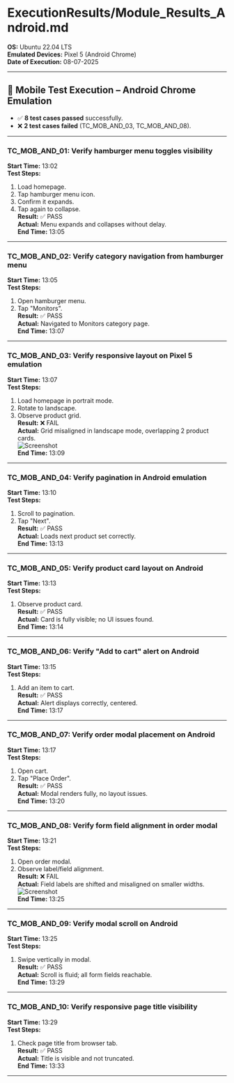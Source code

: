 # ExecutionResults/Module_Results_Android.md

**OS:** Ubuntu 22.04 LTS  
**Emulated Devices:** Pixel 5 (Android Chrome)  
**Date of Execution:** 08-07-2025  

---

## 📱 Mobile Test Execution – Android Chrome Emulation

- ✅ **8 test cases passed** successfully.  
- ❌ **2 test cases failed** (TC_MOB_AND_03, TC_MOB_AND_08).

---

### TC_MOB_AND_01: Verify hamburger menu toggles visibility  
**Start Time:** 13:02  
**Test Steps:**  
1. Load homepage.  
2. Tap hamburger menu icon.  
3. Confirm it expands.  
4. Tap again to collapse.  
**Result:** ✅ PASS  
**Actual:** Menu expands and collapses without delay.  
**End Time:** 13:05

---

### TC_MOB_AND_02: Verify category navigation from hamburger menu  
**Start Time:** 13:05  
**Test Steps:**  
1. Open hamburger menu.  
2. Tap "Monitors".  
**Result:** ✅ PASS  
**Actual:** Navigated to Monitors category page.  
**End Time:** 13:07

---

### TC_MOB_AND_03: Verify responsive layout on Pixel 5 emulation  
**Start Time:** 13:07  
**Test Steps:**  
1. Load homepage in portrait mode.  
2. Rotate to landscape.  
3. Observe product grid.  
**Result:** ❌ FAIL  
**Actual:** Grid misaligned in landscape mode, overlapping 2 product cards.  
![Screenshot](/DemoblazeTesting/ExecutionResults/Screenshots/TC_MOB_AND_03_fail.png)  
**End Time:** 13:09

---

### TC_MOB_AND_04: Verify pagination in Android emulation  
**Start Time:** 13:10  
**Test Steps:**  
1. Scroll to pagination.  
2. Tap "Next".  
**Result:** ✅ PASS  
**Actual:** Loads next product set correctly.  
**End Time:** 13:13

---

### TC_MOB_AND_05: Verify product card layout on Android  
**Start Time:** 13:13  
**Test Steps:**  
1. Observe product card.  
**Result:** ✅ PASS  
**Actual:** Card is fully visible; no UI issues found.  
**End Time:** 13:14

---

### TC_MOB_AND_06: Verify "Add to cart" alert on Android  
**Start Time:** 13:15  
**Test Steps:**  
1. Add an item to cart.  
**Result:** ✅ PASS  
**Actual:** Alert displays correctly, centered.  
**End Time:** 13:17

---

### TC_MOB_AND_07: Verify order modal placement on Android  
**Start Time:** 13:17  
**Test Steps:**  
1. Open cart.  
2. Tap "Place Order".  
**Result:** ✅ PASS  
**Actual:** Modal renders fully, no layout issues.  
**End Time:** 13:20

---

### TC_MOB_AND_08: Verify form field alignment in order modal  
**Start Time:** 13:21  
**Test Steps:**  
1. Open order modal.  
2. Observe label/field alignment.  
**Result:** ❌ FAIL  
**Actual:** Field labels are shifted and misaligned on smaller widths.  
![Screenshot](/DemoblazeTesting/ExecutionResults/Screenshots/TC_MOB_AND_08_fail.png)  
**End Time:** 13:25

---

### TC_MOB_AND_09: Verify modal scroll on Android  
**Start Time:** 13:25  
**Test Steps:**  
1. Swipe vertically in modal.  
**Result:** ✅ PASS  
**Actual:** Scroll is fluid; all form fields reachable.  
**End Time:** 13:29

---

### TC_MOB_AND_10: Verify responsive page title visibility  
**Start Time:** 13:29  
**Test Steps:**  
1. Check page title from browser tab.  
**Result:** ✅ PASS  
**Actual:** Title is visible and not truncated.  
**End Time:** 13:33

---
